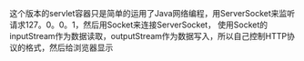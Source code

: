 这个版本的servlet容器只是简单的运用了Java网络编程，用ServerSocket来监听请求127。0。0。1，然后用Socket来连接ServerSocket，
使用Socket的inputStream作为数据读取，outputStream作为数据写入，所以自己控制HTTP协议的格式，然后给浏览器显示